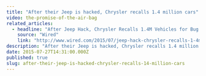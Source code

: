 ```yaml
---
title: "After their Jeep is hacked, Chrysler recalls 1.4 million cars"
video: the-promise-of-the-air-bag
related_articles:
  - headline: "After Jeep Hack, Chrysler Recalls 1.4M Vehicles for Bug Fix"
    source: "Wired"
    link: "http://www.wired.com/2015/07/jeep-hack-chrysler-recalls-1-4m-vehicles-bug-fix//"
description: "After their Jeep is hacked, Chrysler recalls 1.4 million cars. How did cars get _smart_ enough to get hacked? It all started with the airbag..."
date: 2015-07-27T14:31:00.000Z
published: true
slug: after-their-jeep-is-hacked-chrysler-recalls-14-million-cars
---
```



